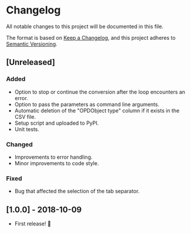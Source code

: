 # Changelog

All notable changes to this project will be documented in this file.

The format is based on [Keep a Changelog](https://keepachangelog.com/en/1.0.0/),
and this project adheres to [Semantic Versioning](https://semver.org/spec/v2.0.0.html).

## [Unreleased]

### Added
- Option to stop or continue the conversion after the loop encounters an error.
- Option to pass the parameters as command line arguments.
- Automatic deletion of the "OPDObject type" column if it exists in the CSV file.
- Setup script and uploaded to PyPI.
- Unit tests.

### Changed
- Improvements to error handling.
- Minor improvements to code style.

### Fixed
- Bug that affected the selection of the tab separator.

## [1.0.0] - 2018-10-09

- First release! :tada:
